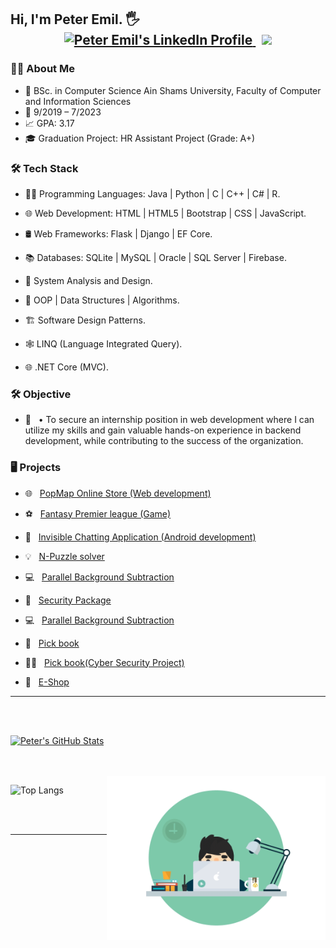 <h2> Hi, I'm Peter Emil. 🖐&nbsp; <div align='center'><a href="https://www.linkedin.com/in/peter-emil22/">
    <img src="https://www.vectorlogo.zone/logos/linkedin/linkedin-icon.svg" alt="Peter Emil's LinkedIn Profile" height="25" width="25">
  </a> &nbsp; <a href="mailto:peteremil643@gmail.com"><img width="30" src="https://user-images.githubusercontent.com/5141132/50740364-7ea80880-1217-11e9-8faf-2348e31beedd.png"></a></div>
</h2>

<h3> 👨🏻 About Me </h3>



- 🏫 BSc. in Computer Science
      Ain Shams University, Faculty of Computer and Information Sciences
- 📅 9/2019 – 7/2023
- 📈 GPA: 3.17
- 🎓 Graduation Project: HR Assistant Project (Grade: A+)


<h3>🛠 Tech Stack</h3>

- 👨‍💻 Programming Languages: Java | Python | C | C++ | C# | R.

- 🌐 Web Development: HTML | HTML5 | Bootstrap | CSS | JavaScript.

- 🛢 Web Frameworks: Flask | Django | EF Core.

- 📚 Databases: SQLite | MySQL | Oracle | SQL Server | Firebase.

- 🧠 System Analysis and Design.

- 🌲 OOP | Data Structures | Algorithms.

- 🏗️ Software Design Patterns.

- 🕸️ LINQ (Language Integrated Query).

- 🌐 .NET Core (MVC).
 

<h3>🛠 Objective</h3>

- 🔧 &nbsp; • To secure an internship position in web development where I can utilize my
skills and gain valuable hands-on experience in backend development, while
contributing to the success of the organization.



<h3>🖥 Projects</h3>

- 🌐 &nbsp; [PopMap Online Store (Web development)](https://github.com/PeterEmil2/PopMap)

- ⚽ &nbsp; [Fantasy Premier league (Game)](https://github.com/PeterEmil2/MiniFootballFantasy)

- 📱 &nbsp; [Invisible Chatting Application (Android development)](https://github.com/PeterEmil2/Invisible)

- 💡 &nbsp; [N-Puzzle solver](https://github.com/nadour13/NPuzzle)

- 💻 &nbsp; [Parallel Background Subtraction](https://github.com/nadour13/HPC_ProjectTemplate)

- 🔐 &nbsp; [Security Package](https://github.com/PeterEmil2/Security-Package)

- 💻 &nbsp; [Parallel Background Subtraction](https://github.com/PeterEmil2/HPC_ProjectTemplate)

- 📖 &nbsp; [Pick book](https://github.com/PeterEmil2/ITI-Project)

- 📖🔐 &nbsp; [Pick book(Cyber Security Project)](https://github.com/PeterEmil2/CyberSecurityProject)

- 📱 &nbsp; [E-Shop](https://github.com/PeterEmil2/E-Shop)

<hr>



<br/><br/>

[![Peter's GitHub Stats](https://github-readme-stats.vercel.app/api?username=PeterEmil2&show_icons=false)](https://github.com/PeterEmil2)

<br/>

<br/>

<img src="https://github.com/nirala69/nirala69/blob/master/70804f7e25b11f29db904f2fa7b4cd9d.gif" width="350" align='right'>

![Top Langs](https://github-readme-stats.vercel.app/api/top-langs/?username=PeterEmil2&show_icons=false)

<br><br>
<hr>
